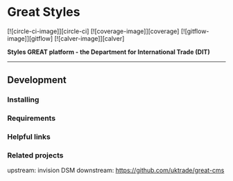 # Great Styles

[![circle-ci-image]][circle-ci]
[![coverage-image]][coverage]
[![gitflow-image]][gitflow]
[![calver-image]][calver]

**Styles GREAT platform - the Department for International Trade (DIT)**

---

## Development

### Installing

### Requirements

### Helpful links

### Related projects
upstream: invision DSM
downstream: https://github.com/uktrade/great-cms